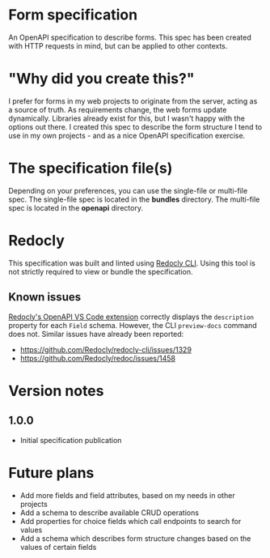 # Form specification

An OpenAPI specification to describe forms. This spec has been created with HTTP requests in mind, but can be applied to other contexts.

# "Why did you create this?"

I prefer for forms in my web projects to originate from the server, acting as a source of truth. As requirements change, the web forms update dynamically. Libraries already exist for this, but I wasn't happy with the options out there. I created this spec to describe the form structure I tend to use in my own projects - and as a nice OpenAPI specification exercise.

# The specification file(s)

Depending on your preferences, you can use the single-file or multi-file spec. The single-file spec is located in the **bundles** directory. The multi-file spec is located in the **openapi** directory.

# Redocly

This specification was built and linted using [Redocly CLI](https://redocly.com/docs/cli). Using this tool is not strictly required to view or bundle the specification.

## Known issues

[Redocly's OpenAPI VS Code extension](https://redocly.com/docs/redocly-openapi) correctly displays the `description` property for each `Field` schema. However, the CLI `preview-docs` command does not. Similar issues have already been reported:

* <https://github.com/Redocly/redocly-cli/issues/1329>
* <https://github.com/Redocly/redoc/issues/1458>

# Version notes

## 1.0.0

* Initial specification publication

# Future plans

* Add more fields and field attributes, based on my needs in other projects
* Add a schema to describe available CRUD operations
* Add properties for choice fields which call endpoints to search for values
* Add a schema which describes form structure changes based on the values of certain fields
